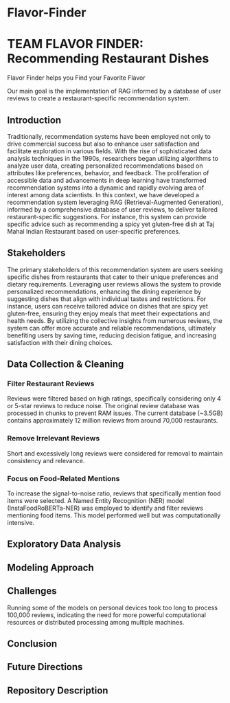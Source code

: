 # Flavor-Finder

# TEAM FLAVOR FINDER: Recommending Restaurant Dishes

Flavor Finder helps you Find your Favorite Flavor

Our main goal is the implementation of RAG informed by a database of user reviews 
to create a restaurant-specific recommendation system.


## Introduction

Traditionally, recommendation systems have been employed not only to drive commercial 
success but also to enhance user satisfaction and facilitate exploration in various 
fields. With the rise of sophisticated data analysis techniques in the 1990s, researchers 
began utilizing algorithms to analyze user data, creating personalized recommendations 
based on attributes like preferences, behavior, and feedback. The proliferation of 
accessible data and advancements in deep learning have transformed recommendation systems 
into a dynamic and rapidly evolving area of interest among data scientists. In this 
context, we have developed a recommendation system leveraging RAG (Retrieval-Augmented 
Generation), informed by a comprehensive database of user reviews, to deliver tailored 
restaurant-specific suggestions. For instance, this system can provide specific advice 
such as recommending a spicy yet gluten-free dish at Taj Mahal Indian Restaurant based on user-specific preferences.


## Stakeholders

The primary stakeholders of this recommendation system are users seeking specific 
dishes from restaurants that cater to their unique preferences and dietary requirements. 
Leveraging user reviews allows the system to provide personalized recommendations, 
enhancing the dining experience by suggesting dishes that align with individual tastes 
and restrictions. For instance, users can receive tailored advice on dishes that are 
spicy yet gluten-free, ensuring they enjoy meals that meet their expectations and health 
needs. By utilizing the collective insights from numerous reviews, the system can offer 
more accurate and reliable recommendations, ultimately benefiting users by saving time, 
reducing decision fatigue, and increasing satisfaction with their dining choices.


## Data Collection & Cleaning



### Filter Restaurant Reviews

Reviews were filtered based on high ratings, specifically considering only 4 or 5-star 
reviews to reduce noise. The original review database was processed in chunks to prevent 
RAM issues. The current database (~3.5GB) contains approximately 12 million reviews from 
around 70,000 restaurants.

### Remove Irrelevant Reviews

Short and excessively long reviews were considered for removal to maintain consistency 
and relevance.

### Focus on Food-Related Mentions

To increase the signal-to-noise ratio, reviews that specifically mention food items were 
selected. A Named Entity Recognition (NER) model (InstaFoodRoBERTa-NER) was employed to 
identify and filter reviews mentioning food items. This model performed well but was 
computationally intensive.


## Exploratory Data Analysis



## Modeling Approach



## Challenges

Running some of the models on personal devices took too long to process 100,000 reviews, 
indicating the need for more powerful computational resources or distributed processing 
among multiple machines.


## Conclusion



## Future Directions



## Repository Description





